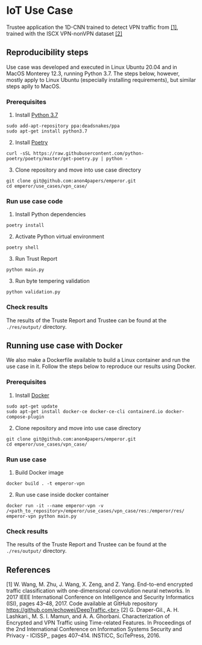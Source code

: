 # IoT Use Case

Trustee application the 1D-CNN trained to detect VPN traffic from [[1]](#references),<br> trained with the ISCX VPN-nonVPN dataset [[2]](#references)

## Reproducibility steps

Use case was developed and executed in Linux Ubuntu 20.04 and in MacOS Monterey 12.3, running Python 3.7.
The steps below, however, mostly apply to Linux Ubuntu (especially installing requirements), but similar steps aplly to MacOS.

### Prerequisites

1. Install [Python 3.7](https://www.python.org/downloads/)
```   
sudo add-apt-repository ppa:deadsnakes/ppa
sudo apt-get install python3.7
```

2. Install [Poetry](https://python-poetry.org/docs/)
```
curl -sSL https://raw.githubusercontent.com/python-poetry/poetry/master/get-poetry.py | python -
```

3. Clone repository and move into use case directory
```
git clone git@github.com:anon4papers/emperor.git
cd emperor/use_cases/vpn_case/
```

### Run use case code

1. Install Python dependencies
```
poetry install
```

2. Activate Python virtual environment 
```
poetry shell
```

3. Run Trust Report
```
python main.py 
``` 

3. Run byte tempering validation
```
python validation.py 
``` 

### Check results

The results of the Truste Report and Trustee can be found at the `./res/output/` directory.


## Running use case with Docker 

We also make a Dockerfile available to build a Linux container and run the use case in it. 
Follow the steps below to reproduce our results using Docker.

### Prerequisites

1. Install [Docker](https://docs.docker.com/engine/install/ubuntu/)
```
sudo apt-get update
sudo apt-get install docker-ce docker-ce-cli containerd.io docker-compose-plugin
```

2. Clone repository and move into use case directory
```
git clone git@github.com:anon4papers/emperor.git
cd emperor/use_cases/vpn_case/
```

### Run use case 

1. Build Docker image
```
docker build . -t emperor-vpn
```

2. Run use case inside docker container
```
docker run -it --name emperor-vpn -v /<path_to_repository>/emperor/use_cases/vpn_case/res:/emperor/res/ emperor-vpn python main.py 
```

### Check results

The results of the Truste Report and Trustee can be found at the `./res/output/` directory.

## References

[1] W. Wang, M. Zhu, J. Wang, X. Zeng, and Z. Yang. End-to-end encrypted traffic classification with one-dimensional convolution neural networks. In 2017 IEEE International Conference on Intelligence and Security Informatics (ISI), pages 43–48, 2017. Code available at GitHub repository https://github.com/echowei/DeepTraffic.<br>
[2] G. Draper-Gil., A. H. Lashkari., M. S. I. Mamun, and A. A. Ghorbani. Characterization of Encrypted and VPN Traffic using Time-related Features. In Proceedings of the 2nd International Conference on Information Systems Security and Privacy - ICISSP,, pages 407–414. INSTICC, SciTePress, 2016.<br>